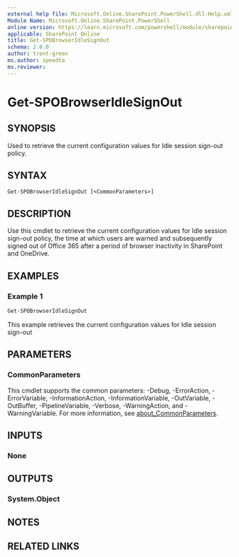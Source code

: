 ```yaml
---
external help file: Microsoft.Online.SharePoint.PowerShell.dll-Help.xml
Module Name: Microsoft.Online.SharePoint.PowerShell
online version: https://learn.microsoft.com/powershell/module/sharepoint-online/get-spobrowseridlesignout
applicable: SharePoint Online
title: Get-SPOBrowserIdleSignOut
schema: 2.0.0
author: trent-green
ms.author: speedta
ms.reviewer:
---
```


# Get-SPOBrowserIdleSignOut

## SYNOPSIS

Used to retrieve the current configuration values for Idle session sign-out policy.

## SYNTAX

```
Get-SPOBrowserIdleSignOut [<CommonParameters>]
```

## DESCRIPTION

Use this cmdlet to retrieve the current configuration values for Idle session sign-out policy, the time at which users are warned and subsequently signed out of Office 365 after a period of browser inactivity in SharePoint and OneDrive.

## EXAMPLES

### Example 1

```powershell
Get-SPOBrowserIdleSignOut
```

This example retrieves the current configuration values for Idle session sign-out

## PARAMETERS

### CommonParameters

This cmdlet supports the common parameters: -Debug, -ErrorAction, -ErrorVariable, -InformationAction, -InformationVariable, -OutVariable, -OutBuffer, -PipelineVariable, -Verbose, -WarningAction, and -WarningVariable. For more information, see [about_CommonParameters](https://go.microsoft.com/fwlink/p/?LinkID=113216).

## INPUTS

### None

## OUTPUTS

### System.Object

## NOTES

## RELATED LINKS
